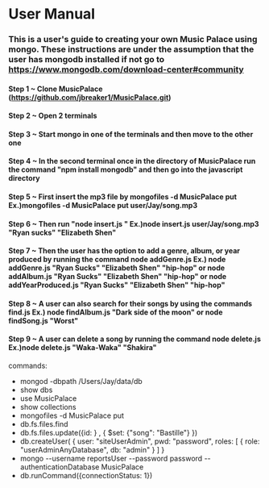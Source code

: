 # User Manual

### This is a user's guide to creating your own Music Palace using mongo. These instructions are under the assumption that the user has mongodb installed if not go to https://www.mongodb.com/download-center#community

#### Step 1 ~ Clone MusicPalace (https://github.com/jbreaker1/MusicPalace.git)

#### Step 2 ~ Open 2 terminals

#### Step 3 ~ Start mongo in one of the terminals and then move to the other one

#### Step 4 ~ In the second terminal once in the directory of MusicPalace run the command "npm install mongodb" and then go into the javascript directory

#### Step 5 ~ First insert the mp3 file by mongofiles -d MusicPalace put <file path> Ex.)mongofiles -d MusicPalace put user/Jay/song.mp3

#### Step 6 ~ Then run "node insert.js <file path> <song> <artist>" Ex.)node insert.js user/Jay/song.mp3 "Ryan sucks" "Elizabeth Shen"

#### Step 7 ~ Then the user has the option to add a genre, album, or year produced by running the command node addGenre.js <song or null> <artist or null> <genre name> Ex.) node addGenre.js "Ryan Sucks" "Elizabeth Shen" "hip-hop" or node addAlbum.js "Ryan Sucks" "Elizabeth Shen" "hip-hop" or node addYearProduced.js "Ryan Sucks" "Elizabeth Shen" "hip-hop"

#### Step 8 ~ A user can also search for their songs by using the commands find<property>.js <property> Ex.) node findAlbum.js "Dark side of the moon" or node findSong.js "Worst"

#### Step 9 ~ A user can delete a song by running the command node delete.js <song> <artist> Ex.)node delete.js "Waka-Waka" "Shakira"



commands:
- mongod -dbpath /Users/Jay/data/db
- show dbs
- use MusicPalace
- show collections
- mongofiles -d MusicPalace put <file path>
- db.fs.files.find
- db.fs.files.update({id: } , { $set: {"song": "Bastille"} })
- db.createUser(
  {
    user: "siteUserAdmin",
    pwd: "password",
    roles: [ { role: "userAdminAnyDatabase", db: "admin" } ]
  }
- mongo --username reportsUser --password password --authenticationDatabase MusicPalace
- db.runCommand({connectionStatus: 1})
